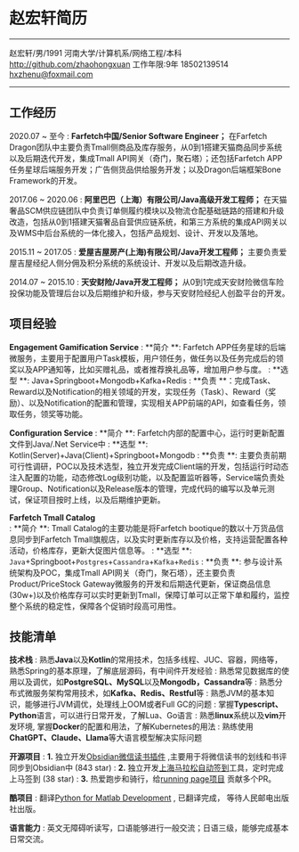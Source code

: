 赵宏轩简历
============

----------------------------------                ---------------------------                 ------------------------------
赵宏轩/男/1991                                      河南大学/计算机系/网络工程/本科                 http://github.com/zhaohongxuan
工作年限:9年                                               18502139514                                     hxzhenu@foxmail.com
----------------------------------                ---------------------------                 -------------------------------

工作经历  
----------

2020.07 ~ 至今
:  **Farfetch中国/Senior Software Engineer；** 在Farfetch Dragon团队中主要负责Tmall侧商品及库存服务，从0到1搭建天猫商品同步系统以及后期迭代开发，集成Tmall API网关（奇门，聚石塔）；还包括Farfetch APP任务星球后端服务开发；广告侧货品供给服务开发；以及Dragon后端框架Bone Framework的开发。

2017.06 ~ 2020.06
:  **阿⾥巴巴（上海）有限公司/Java⾼级开发⼯程师；** 在天猫奢品SCM供应链团队中负责订单侧履约模块以及物流仓配基础链路的搭建和升级改造，包括从0到1搭建天猫奢品自营供应链系统，和第三方系统的集成API网关以及WMS中后台系统的一体化接入，包括产品规划、设计、开发以及落地。

2015.11 ~ 2017.05
:  **爱屋吉屋房产(上海)有限公司/Java开发⼯程师；** 主要负责爱屋吉屋经纪人侧分佣及积分系统的系统设计、开发以及后期改造升级。

2014.07 ~ 2015.10
:  **天安财险/Java开发⼯程师；** 从0到1完成天安财险微信车险投保功能及管理后台以及后期维护和升级，参与天安财险经纪人创盈平台的开发。

项目经验
----------
**Engagement Gamification Service**
:   **简介 **: Farfetch APP任务星球的后端微服务，主要用于配置用户Task模板，用户领任务，做任务以及任务完成后的领奖以及APP通知等，比如买赠礼品，或者推荐换礼品等，增加用户参与度。
:   **选型 **: Java+Springboot+Mongodb+Kafka+Redis
:   **负责 **：完成Task、Reward以及Notification的相关领域的开发，实现任务（Task）、Reward（奖励）、以及Notification的配置和管理，实现相关APP前端的API，如查看任务，领取任务，领奖等功能。

**Configuration Service**
:   **简介 **: Farfetch内部的配置中心，运行时更新配置文件到Java/.Net Service中
:   **选型 **: Kotlin(Server)+Java(Client)+Springboot+Mongodb 
:   **负责 **: 主要负责前期可行性调研，POC以及技术选型，独立开发完成Client端的开发，包括运行时动态注入配置的功能，动态修改Log级别功能，以及配置监听器等，Service端负责处理Group、Notification以及Release版本的管理，完成代码的编写以及单元测试，保证项目按时上线，以及后期维护更新。

**Farfetch Tmall Catalog**                          
:   **简介 **: Tmall Catalog的主要功能是将Farfetch bootique的数以十万货品信息同步到Farfetch Tmall旗舰店，以及实时更新库存以及价格，支持运营配置各种活动，价格库存，更新大促图片信息等。
:   **选型 **: `Java`+Springboot+`Postgres`+`Cassandra`+`Kafka`+`Redis`
:   **负责 **: 参与设计系统架构及POC，集成Tmall API网关（奇门，聚石塔），还主要负责Product/PriceStock Gateway微服务的开发和后期迭代更新，保证商品信息(30w+)以及价格库存可以实时更新到Tmall，保障订单可以正常下单和履约，监控整个系统的稳定性，保障各个促销时段高可用性。

技能清单
--------------------
**技术栈**
: 熟悉**Java**以及**Kotlin**的常用技术，包括多线程、JUC、容器，网络等，熟悉Spring的基本原理，了解底层源码，有中间件开发经验
: 熟悉常见数据库的使用以及调优，如**PostgreSQL、MySQL**以及**Mongodb，Cassandra**等
: 熟悉分布式微服务架构常用技术，如**Kafka、Redis、Restful**等
: 熟悉JVM的基本知识，能够进行JVM调优，处理线上OOM或者Full GC的问题
: 掌握**Typescript、Python**语言，可以进行日常开发，了解Lua、Go语言
: 熟悉**linux**系统以及**vim**开发环境, 掌握**Docker**的配置和用法，了解Kubernetes的用法
: 熟练使用**ChatGPT、Claude、Llama**等大语言模型解决实际问题

**开源项目**
: **1.** 独立开发[Obsidian微信读书插件](https://github.com/zhaohongxuan/obsidian-weread-plugin) ,主要用于将微信读书的划线和书评同步到Obsidian中 (843 star)
: **2.** 独立开发[上海马拉松自动签到](https://github.com/zhaohongxuan/shangma_auto_sign)工具，定时完成上马签到 (38 star)
: **3.** 热爱跑步和骑行，给[running page项目](https://github.com/yihong0618/running_page) 贡献多个PR。

**酷项目**
: 翻译[Python for Matlab Development](https://www.amazon.com/Python-MATLAB-Development-Modules-Package/dp/1484272226) , 已翻译完成， 等待人民邮电出版社出版。

**语言能力**
: 英文无障碍听读写，口语能够进行一般交流；日语三级，能够完成基本日常交流。
